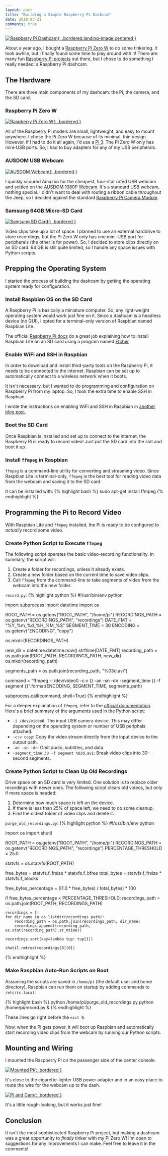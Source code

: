 ```yaml
---
layout: post
title: "Building a Simple Raspberry Pi Dashcam"
date: 2018-03-21
comments: true
---
```


[![Raspberry Pi Dashcam](/assets/images/posts/dashcam-landing.png){: .bordered.landing-image.centered }](/assets/images/posts/dashcam-landing.png)

About a year ago, I bought a [Raspberry Pi Zero W](https://www.raspberrypi.org/products/raspberry-pi-zero-w/) to do some tinkering. It took awhile, but I finally found some time to play around with it! There are many fun [Raspberry Pi projects](https://www.hackster.io/raspberry-pi/projects) out there, but I chose to do something I really needed: a Raspberry Pi dashcam.

## The Hardware

There are three main components of my dashcam: the Pi, the camera, and the SD card.

### Raspberry Pi Zero W

[![Raspberry Pi Zero W](/assets/images/posts/pi-zero-w.png){: .bordered }](/assets/images/posts/pi-zero-w.png)

All of the Raspberry Pi models are small, lightweight, and easy to mount anywhere. I chose the Pi Zero W because of its minimal, thin design. However, if I had to do it all again, I'd use a [Pi 3](https://www.raspberrypi.org/products/raspberry-pi-3-model-b/). The Pi Zero W only has mini-USB ports. So, I had to buy adapters for any of my USB peripherals.

### AUSDOM USB Webcam

[![AUSDOM Webcam](/assets/images/posts/dashcam-webcam.png){: .bordered }](/assets/images/posts/dashcam-webcam.png)

I quickly scoured Amazon for the cheapest, four-star rated USB webcam and settled on the [AUSDOM 1080P Webcam](https://www.amazon.com/gp/product/B01M642ZTC). It's a standard USB webcam, nothing special. I didn't want to deal with routing a ribbon cable throughout the Jeep, so I decided against the standard [Raspberry Pi Camera Module](https://www.raspberrypi.org/products/camera-module-v2/).

### Samsung 64GB Micro-SD Card

[![Samsung SD Card](/assets/images/posts/samsung-sd-card.png){: .bordered }](/assets/images/posts/samsung-sd-card.png)

Video clips take up a lot of space. I planned to use an external harddrive to store recordings, but the Pi Zero W only has one mini-USB port for peripherals (the other is for power). So, I decided to store clips directly on an SD card. 64 GB is still quite limited, so I handle any space issues with Python scripts.

## Prepping the Operating System

I started the process of building the dashcam by getting the operating system ready for configuration.

### Install Raspbian OS on the SD Card

A Raspberry Pi is basically a miniature computer. So, any light-weight operating system would work just fine on it. Since a dashcam is a headless device (no GUI), I opted for a terminal-only version of Raspbian named Raspbian Lite.

The official [Raspberry Pi docs](https://www.raspberrypi.org/documentation/installation/installing-images/) do a great job explaining how to install Raspbian Lite on an SD card using a program named [Etcher](https://etcher.io/).

### Enable WiFi and SSH in Raspbian

In order to download and install third-party tools on the Raspberry Pi, it needs to be connected to the internet. Raspbian can be set up to automatically connect to a wireless network when it boots.

It isn't necessary, but I wanted to do programming and configuration on Raspberry Pi from my laptop. So, I took the extra time to enable SSH in Raspbian.

I wrote the instructions on enabling WiFi and SSH in Raspbian in [another blog post]().

### Boot the SD Card

Once Raspbian is installed and set up to connect to the internet, the Raspberry Pi is ready to record video! Just put the SD card into the slot and boot it up.

### Install `ffmpeg` in Raspbian

`ffmpeg` is a command-line utility for converting and streaming video. Since Raspbian Lite is terminal-only, `ffmpeg` is the best tool for reading video data from the webcam and saving it to the SD card.

It can be installed with:
{% highlight bash %}
sudo apt-get install ffmpeg
{% endhighlight %}

## Programming the Pi to Record Video

With Raspbian Lite and `ffmpeg` installed, the Pi is ready to be configured to _actually_ record some video.

### Create Python Script to Execute `ffmpeg`

The following script operates the basic video-recording functionality. In summary, the script will:

1. Create a folder for recordings, unless it already exists.
2. Create a new folder based on the current time to save video clips.
3. Call `ffmpeg` from the command-line to take segments of video from the webcam into the new folder.

`record.py`:
{% highlight python %}
#!/usr/bin/env python

import subprocess
import datetime
import os

ROOT_PATH = os.getenv("ROOT_PATH", "/home/pi")
RECORDINGS_PATH = os.getenv("RECORDINGS_PATH", "recordings")
DATE_FMT = "%Y_%m_%d_%H_%M_%S"
SEGMENT_TIME = 30
ENCODING = os.getenv("ENCODING", "copy")

os.mkdir(RECORDINGS_PATH)

new_dir = datetime.datetime.now().strftime(DATE_FMT)
recording_path = os.path.join(ROOT_PATH, RECORDINGS_PATH, new_dir)
os.mkdir(recording_path)

segments_path = os.path.join(recording_path, "%03d.avi")

command = "ffmpeg -i /dev/video0 -c:v {} -an -sn -dn -segment_time {} -f segment {}".format(ENCODING, SEGMENT_TIME, segments_path)

subprocess.call(command, shell=True)
{% endhighlight %}


For a deeper explanation of `ffmpeg`, refer to the [official documentation](https://www.ffmpeg.org/ffmpeg.html). Here's a brief summary of the arguments used in the Python script:

* `-i /dev/video0`: The input USB camera device. This may differ depending on the operating system or number of USB periphals attached.
* `-c:v copy`: Copy the video stream directly from the input device to the output path.
* `-an -sn -dn`: Omit audio, subtitles, and data.
* `-segment_time 30 -f segment %03d.avi`: Break video clips into 30-second segments.

### Create Python Script to Clean Up Old Recordings

Drive space on an SD card is very limited. One solution is to replace older recordings with newer ones. The following script clears old videos, but only if more space is needed:

1. Determine how much space is left on the device.
2. If there is less than 25% of space left, we need to do some cleanup.
4. Find the oldest folder of video clips and delete it.

`purge_old_recordings.py`:
{% highlight python %}
#!/usr/bin/env python

import os
import shutil

ROOT_PATH = os.getenv("ROOT_PATH", "/home/pi")
RECORDINGS_PATH = os.getenv("RECORDINGS_PATH", "recordings")
PERCENTAGE_THRESHOLD = 25.0

statvfs = os.statvfs(ROOT_PATH)

free_bytes = statvfs.f_frsize * statvfs.f_bfree
total_bytes = statvfs.f_frsize * statvfs.f_blocks

free_bytes_percentage = ((1.0 * free_bytes) / total_bytes) * 100

if free_bytes_percentage < PERCENTAGE_THRESHOLD:
    recordings_path = os.path.join(ROOT_PATH, RECORDINGS_PATH)
    
    recordings = []
    for dir_name in os.listdir(recordings_path):
        recording_path = os.path.join(recordings_path, dir_name)
        recordings.append((recording_path, os.stat(recording_path).st_mtime))

    recordings.sort(key=lambda tup: tup[1])

    shutil.rmtree(recordings[0][0])
{% endhighlight %}

### Make Raspbian Auto-Run Scripts on Boot

Assuming the scripts are saved in `/home/pi` (the default user and home directory), Raspbian can run them on startup by adding commands to `/etc/rc.local`:

{% highlight bash %}
python /home/pi/purge_old_recordings.py
python /home/pi/record.py &
{% endhighlight %}

These lines go right before the `exit 0`.

Now, when the Pi gets power, it will boot up Raspbian and automatically start recording video clips from the webcam by running our Python scripts.

## Mounting and Wiring

I mounted the Raspberry Pi on the passenger side of the center console.

[![Mounted Pi](/assets/images/posts/mounted-pi.png){: .bordered }](/assets/images/posts/mounted-pi.png)

It's close to the cigarette-lighter USB power adapter and in an easy place to route the wire for the webcam up to the dash.

[![Pi and Cam](/assets/images/posts/pi-and-cam.png){: .bordered }](/assets/images/posts/pi-and-cam.png)

It's a little rough-looking, but it works just fine!

## Conclusion

It isn't the most sophisticated Raspberry Pi project, but making a dashcam was a great opportunity to _finally_ tinker with my Pi Zero W! I'm open to suggestions for any improvements I can make. Feel free to leave it in the comments!
